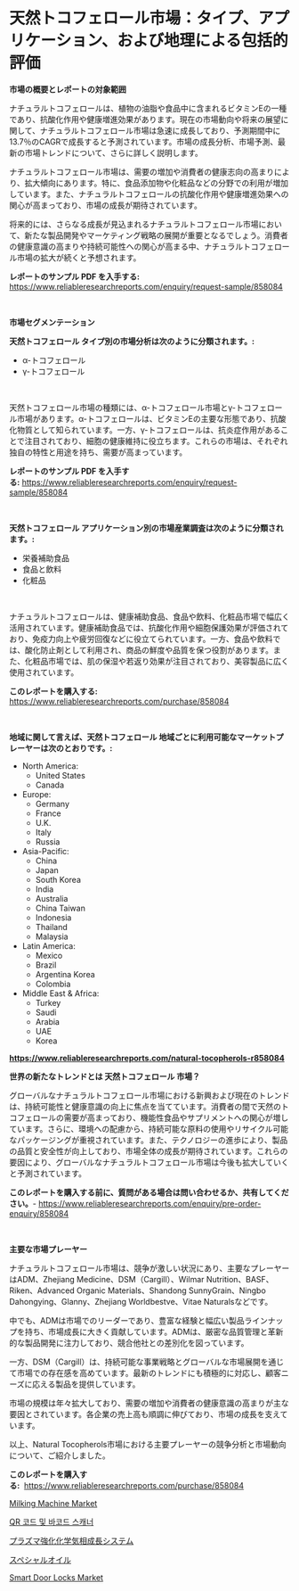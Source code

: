<p><h1>天然トコフェロール市場：タイプ、アプリケーション、および地理による包括的評価</h1></p><p><strong>市場の概要とレポートの対象範囲</strong></p>
<p><p>ナチュラルトコフェロールは、植物の油脂や食品中に含まれるビタミンEの一種であり、抗酸化作用や健康増進効果があります。現在の市場動向や将来の展望に関して、ナチュラルトコフェロール市場は急速に成長しており、予測期間中に13.7％のCAGRで成長すると予測されています。市場の成長分析、市場予測、最新の市場トレンドについて、さらに詳しく説明します。</p><p>ナチュラルトコフェロール市場は、需要の増加や消費者の健康志向の高まりにより、拡大傾向にあります。特に、食品添加物や化粧品などの分野での利用が増加しています。また、ナチュラルトコフェロールの抗酸化作用や健康増進効果への関心が高まっており、市場の成長が期待されています。</p><p>将来的には、さらなる成長が見込まれるナチュラルトコフェロール市場において、新たな製品開発やマーケティング戦略の展開が重要となるでしょう。消費者の健康意識の高まりや持続可能性への関心が高まる中、ナチュラルトコフェロール市場の拡大が続くと予想されます。</p></p>
<p><strong>レポートのサンプル PDF を入手する:</strong> <a href="https://www.reliableresearchreports.com/enquiry/request-sample/858084">https://www.reliableresearchreports.com/enquiry/request-sample/858084</a></p>
<p>&nbsp;</p>
<p><strong>市場セグメンテーション</strong></p>
<p><strong>天然トコフェロール タイプ別の市場分析は次のように分類されます。:</strong></p>
<p><ul><li>α-トコフェロール</li><li>γ-トコフェロール</li></ul></p>
<p>&nbsp;</p>
<p><p>天然トコフェロール市場の種類には、α-トコフェロール市場とγ-トコフェロール市場があります。α-トコフェロールは、ビタミンEの主要な形態であり、抗酸化物質として知られています。一方、γ-トコフェロールは、抗炎症作用があることで注目されており、細胞の健康維持に役立ちます。これらの市場は、それぞれ独自の特性と用途を持ち、需要が高まっています。</p></p>
<p><strong>レポートのサンプル PDF を入手する:</strong>&nbsp;<a href="https://www.reliableresearchreports.com/enquiry/request-sample/858084">https://www.reliableresearchreports.com/enquiry/request-sample/858084</a></p>
<p>&nbsp;</p>
<p><strong> 天然トコフェロール アプリケーション別の市場産業調査は次のように分類されます。:</strong></p>
<p><ul><li>栄養補助食品</li><li>食品と飲料</li><li>化粧品</li></ul></p>
<p>&nbsp;</p>
<p><p>ナチュラルトコフェロールは、健康補助食品、食品や飲料、化粧品市場で幅広く活用されています。健康補助食品では、抗酸化作用や細胞保護効果が評価されており、免疫力向上や疲労回復などに役立てられています。一方、食品や飲料では、酸化防止剤として利用され、商品の鮮度や品質を保つ役割があります。また、化粧品市場では、肌の保湿や若返り効果が注目されており、美容製品に広く使用されています。</p></p>
<p><strong>このレポートを購入する:</strong>&nbsp; <a href="https://www.reliableresearchreports.com/purchase/858084">https://www.reliableresearchreports.com/purchase/858084</a></p>
<p>&nbsp;</p>
<p><strong>地域に関して言えば、天然トコフェロール 地域ごとに利用可能なマーケットプレーヤーは次のとおりです。:</strong></p>
<p><ul>
    <li>
        North America:
        <ul>
            <li>United States</li>
            <li>Canada</li>
        </ul>
    </li>
    <li>
        Europe:
        <ul>
            <li>Germany</li>
            <li>France</li>
            <li>U.K.</li>
            <li>Italy</li>
            <li>Russia</li>
        </ul>
    </li>
    <li>
        Asia-Pacific:
        <ul>
            <li>China</li>
            <li>Japan</li>
            <li>South Korea</li>
            <li>India</li>
            <li>Australia</li>
            <li>China Taiwan</li>
            <li>Indonesia</li>
            <li>Thailand</li>
            <li>Malaysia</li>
        </ul>
    </li>
    <li>
        Latin America:
        <ul>
            <li>Mexico</li>
            <li>Brazil</li>
            <li>Argentina Korea</li>
            <li>Colombia</li>
        </ul>
    </li>
    <li>
        Middle East & Africa:
        <ul>
            <li>Turkey</li>
            <li>Saudi</li>
            <li>Arabia</li>
            <li>UAE</li>
            <li>Korea</li>
        </ul>
    </li>
    </ul></p>
<p><strong><a href="https://www.reliableresearchreports.com/natural-tocopherols-r858084">https://www.reliableresearchreports.com/natural-tocopherols-r858084</a></strong>&nbsp;</p>
<p><strong>世界の新たなトレンドとは 天然トコフェロール 市場？</strong></p>
<p><p>グローバルなナチュラルトコフェロール市場における新興および現在のトレンドは、持続可能性と健康意識の向上に焦点を当てています。消費者の間で天然のトコフェロールの需要が高まっており、機能性食品やサプリメントへの関心が増しています。さらに、環境への配慮から、持続可能な原料の使用やリサイクル可能なパッケージングが重視されています。また、テクノロジーの進歩により、製品の品質と安全性が向上しており、市場全体の成長が期待されています。これらの要因により、グローバルなナチュラルトコフェロール市場は今後も拡大していくと予測されています。</p></p>
<p><strong>このレポートを購入する前に、質問がある場合は問い合わせるか、共有してください。</strong>- <a href="https://www.reliableresearchreports.com/enquiry/pre-order-enquiry/858084">https://www.reliableresearchreports.com/enquiry/pre-order-enquiry/858084</a></p>
<p>&nbsp;</p>
<p><strong>主要な市場プレーヤー</strong></p>
<p><p>ナチュラルトコフェロール市場は、競争が激しい状況にあり、主要なプレーヤーはADM、Zhejiang Medicine、DSM（Cargill）、Wilmar Nutrition、BASF、Riken、Advanced Organic Materials、Shandong SunnyGrain、Ningbo Dahongying、Glanny、Zhejiang Worldbestve、Vitae Naturalsなどです。</p><p>中でも、ADMは市場でのリーダーであり、豊富な経験と幅広い製品ラインナップを持ち、市場成長に大きく貢献しています。ADMは、厳密な品質管理と革新的な製品開発に注力しており、競合他社との差別化を図っています。</p><p>一方、DSM（Cargill）は、持続可能な事業戦略とグローバルな市場展開を通じて市場での存在感を高めています。最新のトレンドにも積極的に対応し、顧客ニーズに応える製品を提供しています。</p><p>市場の規模は年々拡大しており、需要の増加や消費者の健康意識の高まりが主な要因とされています。各企業の売上高も順調に伸びており、市場の成長を支えています。</p><p>以上、Natural Tocopherols市場における主要プレーヤーの競争分析と市場動向について、ご紹介しました。</p></p>
<p><strong>このレポートを購入する:</strong>&nbsp;&nbsp;<a href="https://www.reliableresearchreports.com/purchase/858084">https://www.reliableresearchreports.com/purchase/858084</a></p>
<p><p><a href="https://github.com/okotobwrhuteie/Market-Research-Report-List-2/blob/main/milking-machine-market.md">Milking Machine Market</a></p><p><a href="https://medium.com/@juliastanley2022/qr-%EC%BD%94%EB%93%9C-%EB%B0%8F-%EB%B0%94%EC%BD%94%EB%93%9C-%EC%8A%A4%EC%BA%90%EB%84%88-%EC%8B%9C%EC%9E%A5-%EA%B7%9C%EB%AA%A8-%EC%8B%9C%EC%9E%A5-%EC%A0%84%EB%A7%9D-%EB%B0%8F-%EC%8B%9C%EC%9E%A5-%EC%98%88%EC%B8%A1-2024%EB%85%84%EB%B6%80%ED%84%B0-2031%EB%85%84-2ed22844db8c">QR 코드 및 바코드 스캐너</a></p><p><a href="https://medium.com/@dylanwright66/%E3%83%97%E3%83%A9%E3%82%BA%E3%83%9E%E5%A2%97%E5%BC%B7%E5%8C%96%E5%AD%A6%E8%92%B8%E7%9D%80%E3%82%B7%E3%82%B9%E3%83%86%E3%83%A0%E3%81%AE%E5%B8%82%E5%A0%B4%E5%88%86%E6%9E%90-%E3%82%B0%E3%83%AD%E3%83%BC%E3%83%90%E3%83%AB%E7%94%A3%E6%A5%AD%E3%81%AE%E5%B1%95%E6%9C%9B%E3%81%A8%E4%BA%88%E6%B8%AC-2024%E5%B9%B4%E3%81%8B%E3%82%892031%E5%B9%B4-150002f52ec5">プラズマ強化化学気相成長システム</a></p><p><a href="https://medium.com/@lindrup2/%E7%89%B9%E5%88%A5%E3%81%AA%E3%82%AA%E3%82%A4%E3%83%AB%E5%B8%82%E5%A0%B4-2031%E5%B9%B4%E3%81%BE%E3%81%A7%E3%81%AE%E3%83%88%E3%83%AC%E3%83%B3%E3%83%89-%E4%BA%88%E6%B8%AC-%E7%AB%B6%E4%BA%89%E5%88%86%E6%9E%90-9b218b1b4dc5">スペシャルオイル</a></p><p><a href="https://github.com/myacatherineblakecaczo9vcsw/Market-Research-Report-List-2/blob/main/smart-door-locks-market.md">Smart Door Locks Market</a></p></p>